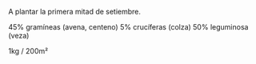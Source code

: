 A plantar la primera mitad de setiembre.

45% gramíneas (avena, centeno)
5% crucíferas (colza)
50% leguminosa (veza)

1kg / 200m²
